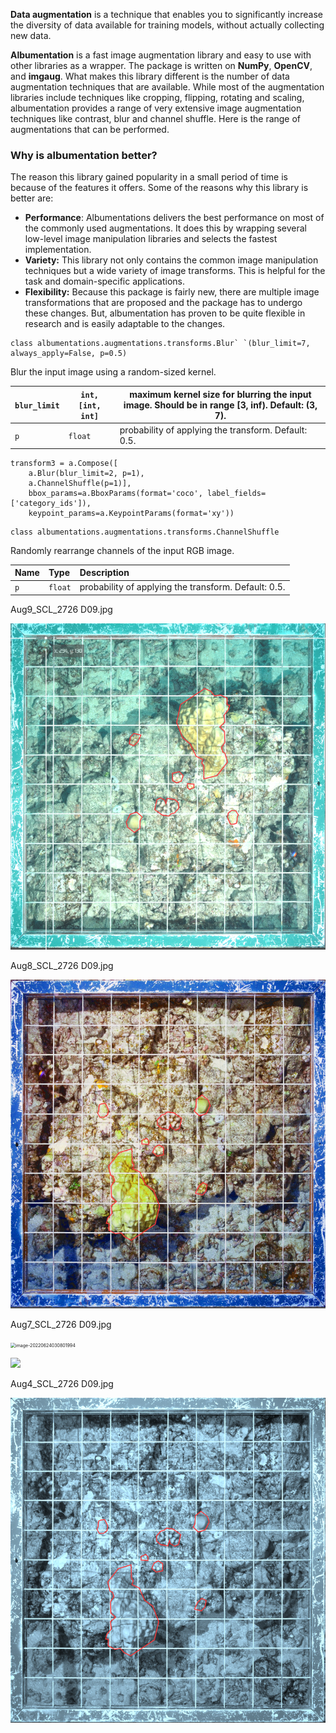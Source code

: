 





**Data augmentation** is a technique that enables you to significantly increase the diversity of data available for training models, without actually collecting new data.

**Albumentation** is a fast image augmentation library and easy to use with other libraries as a wrapper. The package is written on **NumPy**, **OpenCV**, and **imgaug**. What makes this library different is the number of data augmentation techniques that are available. While most of the augmentation libraries include techniques like cropping, flipping, rotating and scaling, albumentation provides a range of very extensive image augmentation techniques like contrast, blur and channel shuffle. Here is the range of augmentations that can be performed.

### **Why is albumentation better?**

The reason this library gained popularity in a small period of time is because of the features it offers. Some of the reasons why this library is better are:

- **Performance**: Albumentations delivers the best performance on most of the commonly used augmentations. It does this by wrapping several low-level image manipulation libraries and selects the fastest implementation. 
- **Variety:** This library not only contains the common image manipulation techniques but a wide variety of image transforms. This is helpful for the task and domain-specific applications. 
- **Flexibility:** Because this package is fairly new, there are multiple image transformations that are proposed and the package has to undergo these changes. But, albumentation has proven to be quite flexible in research and is easily adaptable to the changes. 





```
class albumentations.augmentations.transforms.Blur` `(blur_limit=7, always_apply=False, p=0.5)
```

Blur the input image using a random-sized kernel.

| `blur_limit` | `int, [int, int]` | maximum kernel size for blurring the input image. Should be in range [3, inf). Default: (3, 7). |
| ------------ | ----------------- | ------------------------------------------------------------ |
| `p`          | `float`           | probability of applying the transform. Default: 0.5.         |

```
transform3 = a.Compose([
    a.Blur(blur_limit=2, p=1),
    a.ChannelShuffle(p=1)], 
    bbox_params=a.BboxParams(format='coco', label_fields=['category_ids']),
    keypoint_params=a.KeypointParams(format='xy'))
```



```
class albumentations.augmentations.transforms.ChannelShuffle
```

Randomly rearrange channels of the input RGB image.

| Name | Type    | Description                                          |
| :--- | :------ | :--------------------------------------------------- |
| `p`  | `float` | probability of applying the transform. Default: 0.5. |



Aug9_SCL_2726 D09.jpg

![](imgs/image-20220624030538665.png)



Aug8_SCL_2726 D09.jpg

![](imgs/image-20220624030638378.png)



Aug7_SCL_2726 D09.jpg

<img src="imgs/image-20220624030801994.png" alt="image-20220624030801994" style="zoom: 50%;" />

![](imgs/image-20220624031001992.png)



Aug4_SCL_2726 D09.jpg

![](./imgs/image-20220624031224636.png)
